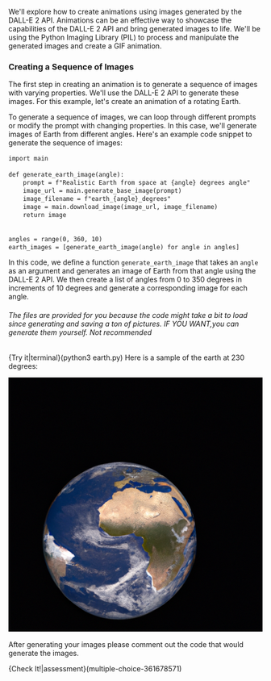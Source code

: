 We'll explore how to create animations using images generated by the DALL-E 2 API. Animations can be an effective way to showcase the capabilities of the DALL-E 2 API and bring generated images to life. We'll be using the Python Imaging Library (PIL) to process and manipulate the generated images and create a GIF animation.

### Creating a Sequence of Images

The first step in creating an animation is to generate a sequence of images with varying properties. We'll use the DALL-E 2 API to generate these images. For this example, let's create an animation of a rotating Earth.

To generate a sequence of images, we can loop through different prompts or modify the prompt with changing properties. In this case, we'll generate images of Earth from different angles. Here's an example code snippet to generate the sequence of images:

```python-hide-clipboard
import main

def generate_earth_image(angle):
    prompt = f"Realistic Earth from space at {angle} degrees angle"
    image_url = main.generate_base_image(prompt)
    image_filename = f"earth_{angle}_degrees"
    image = main.download_image(image_url, image_filename)
    return image


angles = range(0, 360, 10)
earth_images = [generate_earth_image(angle) for angle in angles]
```
In this code, we define a function `generate_earth_image` that takes an `angle` as an argument and generates an image of Earth from that angle using the DALL-E 2 API. We then create a list of angles from 0 to 350 degrees in increments of 10 degrees and generate a corresponding image for each angle.

###### The files are provided for you because the code might take a bit to load since generating and saving a ton of pictures. IF YOU WANT,you can generate them yourself. Not recommended

{Try it|terminal}(python3 earth.py)
Here is a sample of the earth at 230 degrees: 

![earth_230_degrees](earth_230_degrees.jpg)



After generating your images please comment out the code that would generate the images.

{Check It!|assessment}(multiple-choice-361678571)
